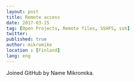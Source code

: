 ```yaml
---
layout: post
title: Remote access
date: 2017-03-15
tag: [Open Projects, Remote files, SSHFS, ssh]
twitter:
published: true
author: mikromike
location : [Finland]
lang: eng
---
```

Joined GitHub by Name Mikromika.
<!--more-->
